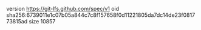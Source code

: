 version https://git-lfs.github.com/spec/v1
oid sha256:6739011e1c07b05a844c7c8f157658f0d11221805da7dc14de23f081773815ad
size 10857
